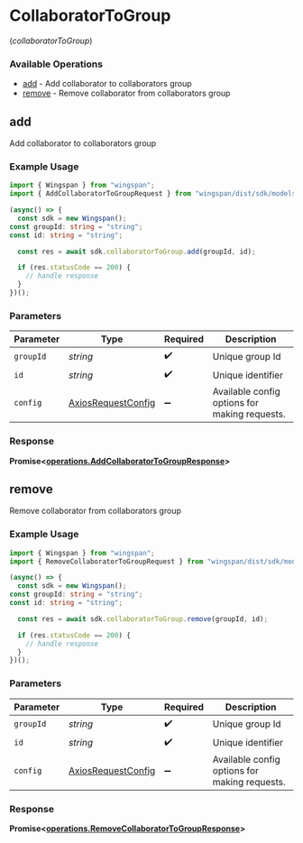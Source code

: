 # CollaboratorToGroup
(*collaboratorToGroup*)

### Available Operations

* [add](#add) - Add collaborator to collaborators group
* [remove](#remove) - Remove collaborator from collaborators group

## add

Add collaborator to collaborators group

### Example Usage

```typescript
import { Wingspan } from "wingspan";
import { AddCollaboratorToGroupRequest } from "wingspan/dist/sdk/models/operations";

(async() => {
  const sdk = new Wingspan();
const groupId: string = "string";
const id: string = "string";

  const res = await sdk.collaboratorToGroup.add(groupId, id);

  if (res.statusCode == 200) {
    // handle response
  }
})();
```

### Parameters

| Parameter                                                    | Type                                                         | Required                                                     | Description                                                  |
| ------------------------------------------------------------ | ------------------------------------------------------------ | ------------------------------------------------------------ | ------------------------------------------------------------ |
| `groupId`                                                    | *string*                                                     | :heavy_check_mark:                                           | Unique group Id                                              |
| `id`                                                         | *string*                                                     | :heavy_check_mark:                                           | Unique identifier                                            |
| `config`                                                     | [AxiosRequestConfig](https://axios-http.com/docs/req_config) | :heavy_minus_sign:                                           | Available config options for making requests.                |


### Response

**Promise<[operations.AddCollaboratorToGroupResponse](../../models/operations/addcollaboratortogroupresponse.md)>**


## remove

Remove collaborator from collaborators group

### Example Usage

```typescript
import { Wingspan } from "wingspan";
import { RemoveCollaboratorToGroupRequest } from "wingspan/dist/sdk/models/operations";

(async() => {
  const sdk = new Wingspan();
const groupId: string = "string";
const id: string = "string";

  const res = await sdk.collaboratorToGroup.remove(groupId, id);

  if (res.statusCode == 200) {
    // handle response
  }
})();
```

### Parameters

| Parameter                                                    | Type                                                         | Required                                                     | Description                                                  |
| ------------------------------------------------------------ | ------------------------------------------------------------ | ------------------------------------------------------------ | ------------------------------------------------------------ |
| `groupId`                                                    | *string*                                                     | :heavy_check_mark:                                           | Unique group Id                                              |
| `id`                                                         | *string*                                                     | :heavy_check_mark:                                           | Unique identifier                                            |
| `config`                                                     | [AxiosRequestConfig](https://axios-http.com/docs/req_config) | :heavy_minus_sign:                                           | Available config options for making requests.                |


### Response

**Promise<[operations.RemoveCollaboratorToGroupResponse](../../models/operations/removecollaboratortogroupresponse.md)>**


